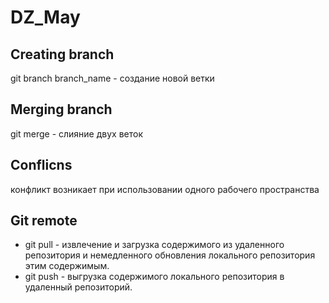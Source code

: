 # DZ_May

## Creating branch
git branch branch_name - создание новой ветки
## Merging branch
git merge - слияние двух веток
## Conflicns
конфликт возникает при использовании одного рабочего пространства
## Git remote
* git pull - извлечение и загрузка содержимого из удаленного репозитория и немедленного обновления локального репозитория этим содержимым.
* git push - выгрузка содержимого локального репозитория в удаленный репозиторий.
